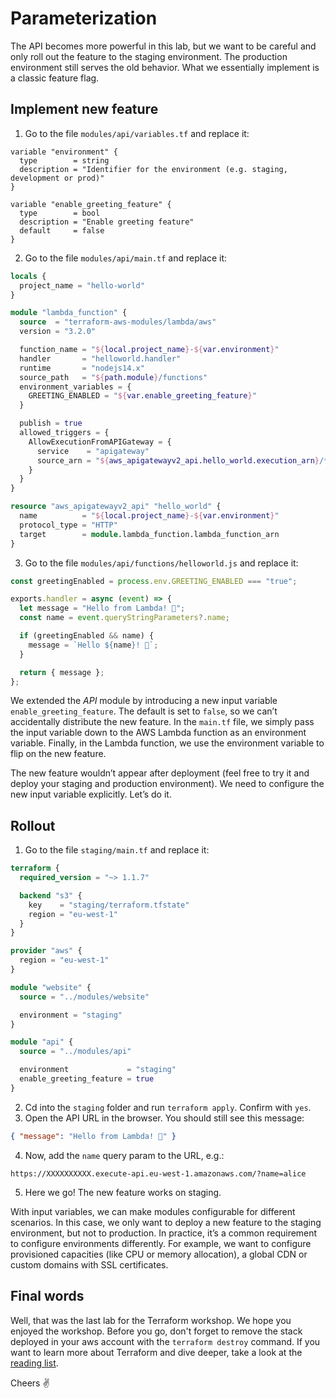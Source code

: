 # Parameterization

The API becomes more powerful in this lab, but we want to be careful and only roll out the feature to the staging environment. The production environment still serves the old behavior. What we essentially implement is a classic feature flag.

## Implement new feature

1. Go to the file `modules/api/variables.tf` and replace it:

```
variable "environment" {
  type        = string
  description = "Identifier for the environment (e.g. staging, development or prod)"
}

variable "enable_greeting_feature" {
  type        = bool
  description = "Enable greeting feature"
  default     = false
}
```

2. Go to the file `modules/api/main.tf` and replace it:

```tf
locals {
  project_name = "hello-world"
}

module "lambda_function" {
  source  = "terraform-aws-modules/lambda/aws"
  version = "3.2.0"

  function_name = "${local.project_name}-${var.environment}"
  handler       = "helloworld.handler"
  runtime       = "nodejs14.x"
  source_path   = "${path.module}/functions"
  environment_variables = {
    GREETING_ENABLED = "${var.enable_greeting_feature}"
  }

  publish = true
  allowed_triggers = {
    AllowExecutionFromAPIGateway = {
      service    = "apigateway"
      source_arn = "${aws_apigatewayv2_api.hello_world.execution_arn}/*/*"
    }
  }
}

resource "aws_apigatewayv2_api" "hello_world" {
  name          = "${local.project_name}-${var.environment}"
  protocol_type = "HTTP"
  target        = module.lambda_function.lambda_function_arn
}
```

3. Go to the file `modules/api/functions/helloworld.js` and replace it:

```js
const greetingEnabled = process.env.GREETING_ENABLED === "true";

exports.handler = async (event) => {
  let message = "Hello from Lambda! 👋";
  const name = event.queryStringParameters?.name;

  if (greetingEnabled && name) {
    message = `Hello ${name}! 👋`;
  }

  return { message };
};
```

We extended the _API_ module by introducing a new input variable `enable_greeting_feature`. The default is set to `false`, so we can’t accidentally distribute the new feature. In the `main.tf` file, we simply pass the input variable down to the AWS Lambda function as an environment variable. Finally, in the Lambda function, we use the environment variable to flip on the new feature.

The new feature wouldn’t appear after deployment (feel free to try it and deploy your staging and production environment). We need to configure the new input variable explicitly. Let’s do it.

## Rollout

1. Go to the file `staging/main.tf` and replace it:

```tf
terraform {
  required_version = "~> 1.1.7"

  backend "s3" {
    key    = "staging/terraform.tfstate"
    region = "eu-west-1"
  }
}

provider "aws" {
  region = "eu-west-1"
}

module "website" {
  source = "../modules/website"

  environment = "staging"
}

module "api" {
  source = "../modules/api"

  environment             = "staging"
  enable_greeting_feature = true
}
```

2. Cd into the `staging` folder and run `terraform apply`. Confirm with `yes`.
3. Open the API URL in the browser. You should still see this message:

```json
{ "message": "Hello from Lambda! 👋" }
```

4. Now, add the `name` query param to the URL, e.g.:

```
https://XXXXXXXXXX.execute-api.eu-west-1.amazonaws.com/?name=alice
```

5. Here we go! The new feature works on staging.

With input variables, we can make modules configurable for different scenarios. In this case, we only want to deploy a new feature to the staging environment, but not to production. In practice, it’s a common requirement to configure environments differently. For example, we want to configure provisioned capacities (like CPU or memory allocation), a global CDN or custom domains with SSL certificates.

## Final words

Well, that was the last lab for the Terraform workshop. We hope you enjoyed the workshop. Before you go, don't forget to remove the stack deployed in your aws account with the `terraform destroy` command. If you want to learn more about Terraform and dive deeper, take a look at the [reading list](../README.md#📖-further-reading).

Cheers ✌️
